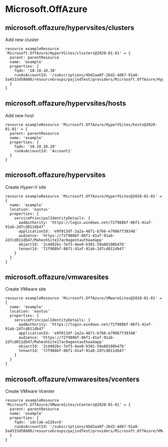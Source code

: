 # Microsoft.OffAzure

## microsoft.offazure/hypervsites/clusters

Add new cluster
```bicep
resource exampleResource 'Microsoft.OffAzure/HyperVSites/clusters@2020-01-01' = {
  parent: parentResource 
  name: 'example'
  properties: {
    fqdn: '10.10.10.30'
    runAsAccountId: '/subscriptions/4bd2aa0f-2bd2-4d67-91a8-5a4533d58600/resourceGroups/pajindTest/providers/Microsoft.OffAzure/HyperVSites/appliance1e39site/runasaccounts/Account1'
  }
}
```

## microsoft.offazure/hypervsites/hosts

Add new host
```bicep
resource exampleResource 'Microsoft.OffAzure/HyperVSites/hosts@2020-01-01' = {
  parent: parentResource 
  name: 'example'
  properties: {
    fqdn: '10.10.10.20'
    runAsAccountId: 'Account1'
  }
}
```

## microsoft.offazure/hypervsites

Create Hyper-V site
```bicep
resource exampleResource 'Microsoft.OffAzure/HyperVSites@2020-01-01' = {
  name: 'example'
  location: 'eastus'
  properties: {
    servicePrincipalIdentityDetails: {
      aadAuthority: 'https://login.windows.net/72f988bf-86f1-41af-91ab-2d7cd011db47'
      applicationId: 'e9f013df-2a2a-4871-b766-e79867f30348'
      audience: 'https://72f988bf-86f1-41af-91ab-2d7cd011db47/MaheshSite17ac9agentauthaadapp'
      objectId: '2cd492bc-7ef3-4ee0-b301-59a88108b47b'
      tenantId: '72f988bf-86f1-41af-91ab-2d7cd011db47'
    }
  }
}
```

## microsoft.offazure/vmwaresites

Create VMware site
```bicep
resource exampleResource 'Microsoft.OffAzure/VMwareSites@2020-01-01' = {
  name: 'example'
  location: 'eastus'
  properties: {
    servicePrincipalIdentityDetails: {
      aadAuthority: 'https://login.windows.net/72f988bf-86f1-41af-91ab-2d7cd011db47'
      applicationId: 'e9f013df-2a2a-4871-b766-e79867f30348'
      audience: 'https://72f988bf-86f1-41af-91ab-2d7cd011db47/MaheshSite17ac9agentauthaadapp'
      objectId: '2cd492bc-7ef3-4ee0-b301-59a88108b47b'
      tenantId: '72f988bf-86f1-41af-91ab-2d7cd011db47'
    }
  }
}
```

## microsoft.offazure/vmwaresites/vcenters

Create VMware Vcenter
```bicep
resource exampleResource 'Microsoft.OffAzure/VMwareSites/vCenters@2020-01-01' = {
  parent: parentResource 
  name: 'example'
  properties: {
    fqdn: 'idclab-a226vc6'
    runAsAccountId: '/subscriptions/4bd2aa0f-2bd2-4d67-91a8-5a4533d58600/resourceGroups/pajindTest/providers/Microsoft.OffAzure/VMwareSites/appliance1e39site/runasaccounts/account1'
  }
}
```
